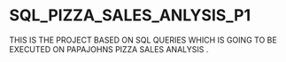 # SQL_PIZZA_SALES_ANLYSIS_P1
THIS IS THE PROJECT BASED ON SQL QUERIES WHICH IS GOING TO BE EXECUTED ON PAPAJOHNS PIZZA SALES ANALYSIS .
